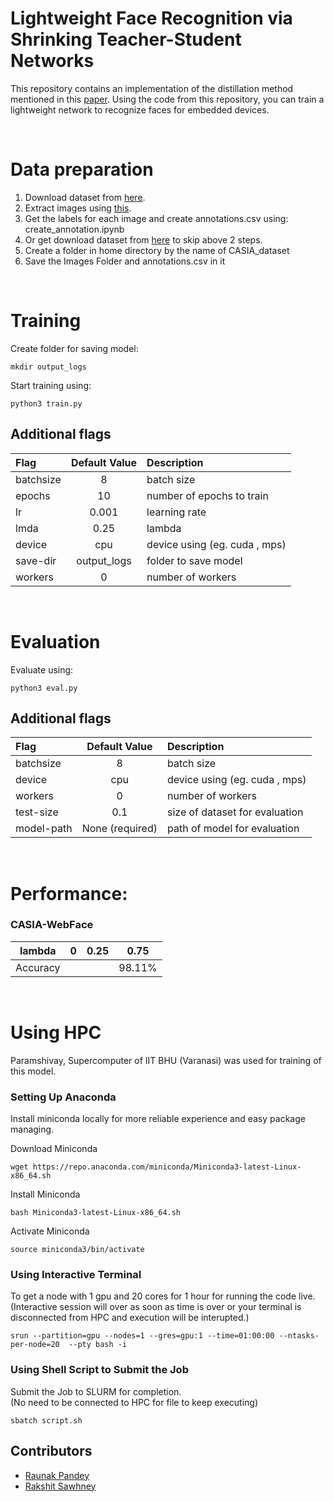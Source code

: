 Lightweight Face Recognition via Shrinking Teacher-Student Networks
=================================================
This repository contains an implementation of the distillation method mentioned in this [paper](https://arxiv.org/abs/1905.10620). Using the code from this repository, you can train a lightweight network to recognize faces for embedded devices.

<br>

# Data preparation

  1) Download dataset from [here](https://drive.google.com/file/d/1KxNCrXzln0lal3N4JiYl9cFOIhT78y1l/view).
  2) Extract images using [this](https://github.com/david-svitov/margindistillation/blob/master/data_prepare/bin_get_images.ipynb).
  3) Get the labels for each image and create annotations.csv using: create_annotation.ipynb
  4) Or get download dataset from [here](https://iitbhuacin-my.sharepoint.com/:u:/g/personal/rakshit_sawhney_ece21_iitbhu_ac_in/ERjGwLCISttBvIfvunv4oIkB_ZoRw5WkbB8smZguNc6nyQ?e=3Bylo8) to skip above 2 steps.
  5) Create a folder in home directory by the name of CASIA_dataset
  6) Save the Images Folder and annotations.csv in it

<br>

# Training
Create folder for saving model:
```
mkdir output_logs
```

Start training using:
```
python3 train.py
```


## Additional flags
|Flag             | Default Value        |Description
|:----------------|:--------------------:|:----------------------------------------------
|batchsize        |  8                   | batch size
|epochs           |  10                  | number of epochs to train
|lr               |  0.001               | learning rate
|lmda             |  0.25                | lambda
|device           |  cpu                 | device using (eg. cuda , mps)
|save-dir         |  output_logs         | folder to save model
|workers          |  0                   | number of workers


<br>

# Evaluation

Evaluate using:
```
python3 eval.py
```


## Additional flags
|Flag             | Default Value        |Description
|:----------------|:--------------------:|:----------------------------------------------
|batchsize        |  8                   | batch size
|device           |  cpu                 | device using (eg. cuda , mps)
|workers          |  0                   | number of workers
|test-size        |  0.1                 | size of dataset for evaluation
|model-path       |  None (required)     | path of model for evaluation

<br>

# Performance:

### CASIA-WebFace

| lambda   | 0      | 0.25   | 0.75   |
| ------   | ------ | ------ | ------ |
| Accuracy |        |        | 98.11% |



<br>

# Using HPC
Paramshivay, Supercomputer of IIT BHU (Varanasi) was used for training of this model. 

### Setting Up Anaconda
Install miniconda locally for more reliable experience and easy package managing.

Download Miniconda
```
wget https://repo.anaconda.com/miniconda/Miniconda3-latest-Linux-x86_64.sh
```
Install Miniconda
```
bash Miniconda3-latest-Linux-x86_64.sh
```
Activate Miniconda
```
source miniconda3/bin/activate
```

### Using Interactive Terminal
To get a node with 1 gpu and 20 cores for 1 hour for running the code live.<br>
(Interactive session will over as soon as time is over or your terminal is disconnected from HPC and execution will be interupted.)

```
srun --partition=gpu --nodes=1 --gres=gpu:1 --time=01:00:00 --ntasks-per-node=20  --pty bash -i
```

### Using Shell Script to Submit the Job
Submit the Job to SLURM for completion.<br>
(No need to be connected to HPC for file to keep executing)
```
sbatch script.sh
```

## Contributors
- [Raunak Pandey](https://github.com/patrick-batman)
- [Rakshit Sawhney](https://github.com/RakshitSawhney)

